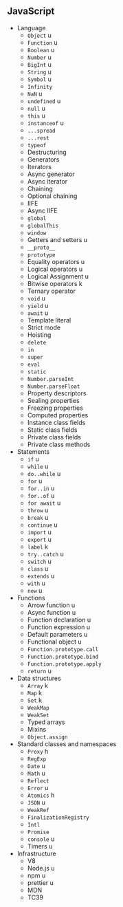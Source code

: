 ## JavaScript

- Language
  - `Object` u
  - `Function` u
  - `Boolean` u
  - `Number` u
  - `BigInt` u
  - `String` u
  - `Symbol` u
  - `Infinity`
  - `NaN` u
  - `undefined` u
  - `null` u
  - `this` u
  - `instanceof` u
  - `...spread`
  - `...rest`
  - `typeof`
  - Destructuring
  - Generators
  - Iterators
  - Async generator
  - Async iterator
  - Chaining
  - Optional chaining
  - IIFE
  - Async IIFE
  - `global`
  - `globalThis`
  - `window`
  - Getters and setters u
  - `__proto__`
  - `prototype`
  - Equality operators u
  - Logical operators u
  - Logical Assignment u
  - Bitwise operators k
  - Ternary operator
  - `void` u
  - `yield` u
  - `await` u
  - Template literal
  - Strict mode
  - Hoisting
  - `delete`
  - `in`
  - `super`
  - `eval`
  - `static`
  - `Number.parseInt`
  - `Number.parseFloat`
  - Property descriptors
  - Sealing properties
  - Freezing properties
  - Computed properties
  - Instance class fields
  - Static class fields
  - Private class fields
  - Private class methods
- Statements
  - `if` u
  - `while` u
  - `do..while` u
  - `for` u
  - `for..in` u
  - `for..of` u
  - `for await` u
  - `throw` u
  - `break` u
  - `continue` u
  - `import` u
  - `export` u
  - `label` k
  - `try..catch` u
  - `switch` u
  - `class` u
  - `extends` u
  - `with` u
  - `new` u
- Functions
  - Arrow function u
  - Async function u
  - Function declaration u
  - Function expression u
  - Default parameters u
  - Functional object u
  - `Function.prototype.call`
  - `Function.prototype.bind`
  - `Function.prototype.apply`
  - `return` u
- Data structures
  - `Array` k
  - `Map` k
  - `Set` k
  - `WeakMap`
  - `WeakSet`
  - Typed arrays
  - Mixins
  - `Object.assign`
- Standard classes and namespaces
  - `Proxy` h
  - `RegExp`
  - `Date` u
  - `Math` u
  - `Reflect`
  - `Error` u
  - `Atomics` h
  - `JSON` u
  - `WeakRef`
  - `FinalizationRegistry`
  - `Intl`
  - `Promise`
  - `console` u
  - Timers u
- Infrastructure
  - V8
  - Node.js u
  - npm u
  - prettier u
  - MDN
  - TC39
